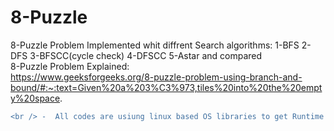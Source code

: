 # 8-Puzzle
8-Puzzle Problem Implemented whit diffrent Search algorithms: 1-BFS 2-DFS 3-BFSCC(cycle check) 4-DFSCC 5-Astar and compared
<br /> 8-Puzzle Problem Explained:
<br /> https://www.geeksforgeeks.org/8-puzzle-problem-using-branch-and-bound/#:~:text=Given%20a%203%C3%973,tiles%20into%20the%20empty%20space.
```diff
<br /> -  All codes are usiung linux based OS libraries to get Runtime of programm (If u want to run it in windows delete them)

